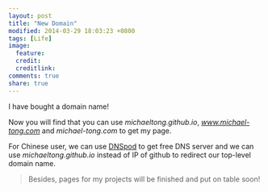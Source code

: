 ```yaml
---
layout: post
title: "New Domain"
modified: 2014-03-29 18:03:23 +0800
tags: [Life]
image:
  feature: 
  credit: 
  creditlink: 
comments: true
share: true
---
```


I have bought a domain name!

Now you will find that you can use *michaeltong.github.io*, *www.michael-tong.com* and *michael-tong.com* to get my page.

For Chinese user, we can use <a href="" target="_blank">DNSpod</a> to get free DNS server and we can use <cite>michaeltong.github.io</cite> instead of IP of github to redirect our top-level domain name.

> Besides, pages for my projects will be finished and put on table soon!